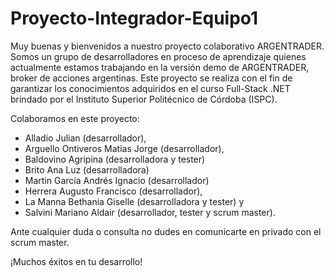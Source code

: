 # Proyecto-Integrador-Equipo1
Muy buenas y bienvenidos a nuestro proyecto colaborativo ARGENTRADER.
Somos un grupo de desarrolladores en proceso de aprendizaje quienes actualmente estamos trabajando en la versión demo de ARGENTRADER, broker de acciones argentinas.
Este proyecto se realiza con el fin de garantizar los conocimientos adquiridos en el curso Full-Stack .NET brindado por el Instituto Superior Politécnico de Córdoba (ISPC).

Colaboramos en este proyecto:
- Alladio Julian (desarrollador),
- Arguello Ontiveros Matias Jorge (desarrollador),
- Baldovino Agripina (desarrolladora y tester)
- Brito Ana Luz (desarrolladora)
- Martin García Andrés Ignacio (desarrollador)
- Herrera Augusto Francisco (desarrollador),
- La Manna Bethania Giselle (desarrolladora y tester) y
- Salvini Mariano Aldair (desarrollador, tester y scrum master).

Ante cualquier duda o consulta no dudes en comunicarte en privado con el scrum master.

¡Muchos éxitos en tu desarrollo!
